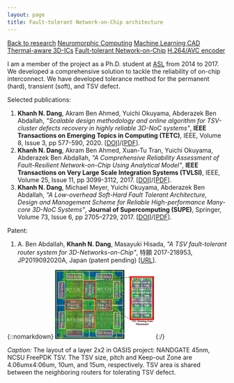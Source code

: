 ```yaml
---
layout: page
title: Fault-tolerant Network-on-Chip architecture
---
```

<a role="button" href="/research" class="btn btn-outline-success btn-sm">Back to research</a>
<a role="button" href="/research_topics/neuromorphic" class="btn btn-outline-success btn-sm">Neuromorphic Computing</a>
<a role="button" href="/research_topics/mlcad" class="btn btn-outline-success btn-sm">Machine Learning CAD</a>
<a role="button" href="/research_topics/thermal3DICs" class="btn btn-outline-success btn-sm">Thermal-aware 3D-ICs</a>
<a role="button" href="/research_topics/ftnoc" class="btn btn-success btn-sm">Fault-tolerant Network-on-Chip</a>
<a role="button" href="/research_topics/h264" class="btn btn-outline-success btn-sm">H.264/AVC encoder</a>

I am a member of the project as a Ph.D. student at [ASL](http://adaptive.u-aizu.ac.jp) from 2014 to 2017. 
We developed a comprehensive solution to tackle the reliability of on-chip interconnect. 
We have developed tolerance method for the permanent (hard), transient (soft), and TSV defect.


Selected publications:

1. **Khanh N. Dang**, Akram Ben Ahmed, Yuichi Okuyama, Abderazek Ben Abdallah, *"Scalable design methodology and online algorithm for TSV-cluster defects recovery in highly reliable 3D-NoC systems"*, **IEEE Transactions on Emerging Topics in Computing (TETC)**, IEEE, Volume 8, Issue 3, pp 577-590, 2020. \[[DOI](https://doi.org/10.1109/TETC.2017.2762407)\]/\[[PDF](../share/TETC-2017.pdf)\].
2. **Khanh N. Dang**, Akram Ben Ahmed, Xuan-Tu Tran, Yuichi Okuyama, Abderazek Ben Abdallah, *"A Comprehensive Reliability Assessment of Fault-Resilient Network-on-Chip Using Analytical Model"*, **IEEE Transactions on Very Large Scale Integration Systems (TVLSI)**, IEEE, Volume 25, Issue 11, pp 3099-3112, 2017. \[[DOI](https://doi.org/10.1109/TVLSI.2017.2736004)\]/\[[PDF](../share/TVLSI-2017.pdf)\].
3. **Khanh N. Dang**, Michael Meyer, Yuichi Okuyama, Abderazek Ben Abdallah, *"A Low-overhead Soft-Hard Fault Tolerant Architecture, Design and Management Scheme for Reliable High-performance Many-core 3D-NoC Systems"*, **Journal of Supercomputing (SUPE)**, Springer, Volume 73, Issue 6, pp 2705–2729, 2017. \[[DOI](https://link.springer.com/article/10.1007/s11227-016-1951-0)\]/\[[PDF](../share/SUPE-2017.pdf)\].

Patent:

1. A. Ben Abdallah, **Khanh N. Dang**, Masayuki Hisada, *"A TSV fault-tolerant router system for 3D-Networks-on-Chip"*, 特願 2017-218953,
JP2019092020A, Japan (patent pending) \[[URL](https://patents.google.com/patent/JP2019092020A/en)\].


{::nomarkdown}
<img src="../images/OASIS_layout.svg" class="icenter" width=45% >
{:/}


*Caption:* The layout of a layer 2x2 in OASIS project: NANDGATE 45nm, NCSU FreePDK TSV. The TSV size, pitch and Keep-out Zone are 4.06umx4:06um,
10um, and 15um, respectively. TSV area is shared between the neighboring routers for tolerating TSV defect. 
